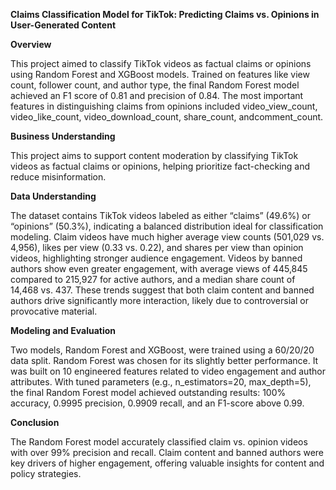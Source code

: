 **Claims Classification Model for TikTok: Predicting Claims vs. Opinions in User-Generated Content**

**Overview**

This project aimed to classify TikTok videos as factual claims or opinions using Random Forest and XGBoost models. 
Trained on features like view count, follower count, and author type, the final Random Forest model achieved an F1 
score of 0.81 and precision of 0.84. The most important features in distinguishing claims from opinions included 
video_view_count, video_like_count, video_download_count, share_count, andcomment_count.

**Business Understanding**

This project aims to support content moderation by classifying TikTok videos as factual claims or opinions, 
helping prioritize fact-checking and reduce misinformation.

**Data Understanding**

The dataset contains TikTok videos labeled as either “claims” (49.6%) or “opinions” (50.3%), indicating a balanced 
distribution ideal for classification modeling. Claim videos have much higher average view counts (501,029 vs. 4,956), 
likes per view (0.33 vs. 0.22), and shares per view than opinion videos, highlighting stronger audience engagement. 
Videos by banned authors show even greater engagement, with average views of 445,845 compared to 215,927 for active 
authors, and a median share count of 14,468 vs. 437. These trends suggest that both claim content and banned authors 
drive significantly more interaction, likely due to controversial or provocative material.

**Modeling and Evaluation**

Two models, Random Forest and XGBoost, were trained using a 60/20/20 data split. Random Forest was chosen for its 
slightly better performance. It was built on 10 engineered features related to video engagement and author attributes. 
With tuned parameters (e.g., n_estimators=20, max_depth=5), the final Random Forest model achieved outstanding 
results: 100% accuracy, 0.9995 precision, 0.9909 recall, and an F1-score above 0.99.


**Conclusion**

The Random Forest model accurately classified claim vs. opinion videos with over 99% precision and recall. 
Claim content and banned authors were key drivers of higher engagement, offering valuable insights for content 
and policy strategies.
